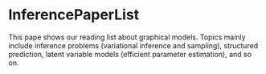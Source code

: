 # InferencePaperList

This pape shows our reading list about graphical models. Topics mainly include inference problems (variational inference and sampling), structured prediction, latent variable models (efficient parameter estimation), and so on.
